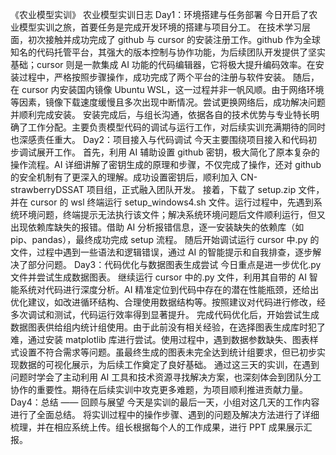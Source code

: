 《农业模型实训》
农业模型实训日志
Day1：环境搭建与任务部署
今日开启了农业模型实训之旅，首要任务是完成开发环境的搭建与项目分工。
在技术学习层面，初次接触并成功完成了 github 与 cursor 的安装注册工作。github 作为全球知名的代码托管平台，其强大的版本控制与协作功能，为后续团队开发提供了坚实基础；cursor 则是一款集成 AI 功能的代码编辑器，它将极大提升编码效率。在安装过程中，严格按照步骤操作，成功完成了两个平台的注册与软件安装。
随后，在 cursor 内安装国内镜像 Ubuntu WSL，这一过程并非一帆风顺。由于网络环境等因素，镜像下载速度缓慢且多次出现中断情况。尝试更换网络后，成功解决问题并顺利完成安装。
安装完成后，与组长沟通，依据各自的技术优势与专业特长明确了工作分配。主要负责模型代码的调试与运行工作，对后续实训充满期待的同时也深感责任重大。
Day2：项目接入与代码调试
今天主要围绕项目接入和代码初步调试展开工作。
首先，利用 AI 辅助设置 github 密钥，极大简化了原本复杂的操作流程。AI 详细讲解了密钥生成的原理和步骤，不仅完成了操作，还对 github 的安全机制有了更深入的理解。成功设置密钥后，顺利加入 CN-strawberryDSSAT 项目组，正式融入团队开发。
接着，下载了 setup.zip 文件，并在 cursor 的 wsl 终端运行 setup_windows4.sh 文件。运行过程中，先遇到系统环境问题，终端提示无法执行该文件；解决系统环境问题后文件顺利运行，但又出现依赖库缺失的报错。借助 AI 分析报错信息，逐一安装缺失的依赖库（如 pip、pandas），最终成功完成 setup 流程。
随后开始调试运行 cursor 中.py 的文件，过程中遇到一些语法和逻辑错误，通过 AI 的智能提示和自我排查，逐步解决了部分问题。
Day3：代码优化与数据图表生成尝试
今日重点是进一步优化.py 文件并尝试生成数据图表。
继续运行 cursor 中的.py 文件，利用其自带的 AI 智能系统对代码进行深度分析。AI 精准定位到代码中存在的潜在性能瓶颈，还给出优化建议，如改进循环结构、合理使用数据结构等。按照建议对代码进行修改，经多次调试和测试，代码运行效率得到显著提升。
完成代码优化后，开始尝试生成数据图表供给组内统计组使用。由于此前没有相关经验，在选择图表生成库时犯了难，通过安装 matplotlib 库进行尝试。使用过程中，遇到数据参数缺失、图表样式设置不符合需求等问题。虽最终生成的图表未完全达到统计组要求，但已初步实现数据的可视化展示，为后续工作奠定了良好基础。
通过这三天的实训，在遇到问题时学会了主动利用 AI 工具和技术资源寻找解决方案，也深刻体会到团队分工协作的重要性。期待在后续实训中攻克更多难题，为项目顺利推进贡献力量。
Day4：总结 —— 回顾与展望
今天是实训的最后一天，小组对这几天的工作内容进行了全面总结。
将实训过程中的操作步骤、遇到的问题及解决方法进行了详细梳理，并在相应系统上传。组长根据每个人的工作成果，进行 PPT 成果展示汇报。

